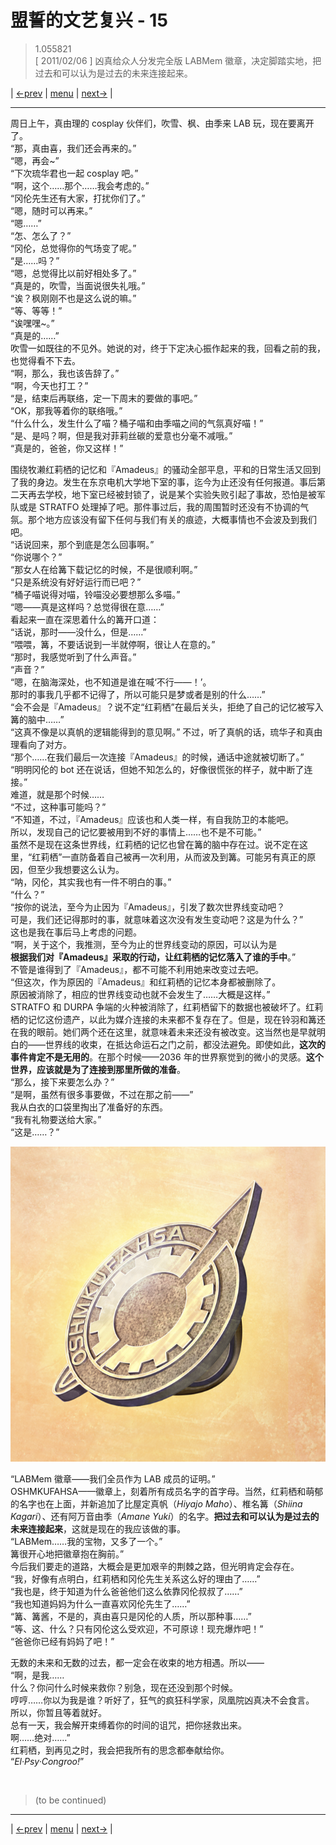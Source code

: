 # 盟誓的文艺复兴 - 15
> 1.055821  
> [ 2011/02/06 ] 凶真给众人分发完全版 LABMem 徽章，决定脚踏实地，把过去和可以认为是过去的未来连接起来。

| [←prev](./0136) | [menu](../) | [next→](./0138) |

---

周日上午，真由理的 cosplay 伙伴们，吹雪、枫、由季来 LAB 玩，现在要离开了。  
“那，真由喜，我们还会再来的。”  
“嗯，再会\~”  
“下次琉华君也一起 cosplay 吧。”  
“啊，这个……那个……我会考虑的。”  
“冈伦先生还有大家，打扰你们了。”  
“嗯，随时可以再来。”  
“嗯……”  
“怎、怎么了？”  
“冈伦，总觉得你的气场变了呢。”  
“是……吗？”  
“嗯，总觉得比以前好相处多了。”  
“真是的，吹雪，当面说很失礼哦。”  
“诶？枫刚刚不也是这么说的嘛。”  
“等、等等！”  
“诶嘿嘿\~。”  
“真是的……”  
吹雪一如既往的不见外。她说的对，终于下定决心振作起来的我，回看之前的我，也觉得看不下去。  
“啊，那么，我也该告辞了。”  
“啊，今天也打工？”  
“是，结束后再联络，定一下周末的要做的事吧。”  
“OK，那我等着你的联络哦。”  
“什么什么，发生什么了喵？桶子喵和由季喵之间的气氛真好喵！”  
“是、是吗？啊，但是我对菲莉丝碳的爱意也分毫不减哦。”  
“真是的，爸爸，你又这样！”  

围绕牧濑红莉栖的记忆和『Amadeus』的骚动全部平息，平和的日常生活又回到了我的身边。发生在东京电机大学地下室的事，迄今为止还没有任何报道。事后第二天再去学校，地下室已经被封锁了，说是某个实验失败引起了事故，恐怕是被军队或是 STRATFO 处理掉了吧。那件事过后，我的周围暂时还没有不协调的气氛。那个地方应该没有留下任何与我们有关的痕迹，大概事情也不会波及到我们吧。  
“话说回来，那个到底是怎么回事啊。”  
“你说哪个？”  
“那女人在给篝下载记忆的时候，不是很顺利啊。”  
“只是系统没有好好运行而已吧？”  
“桶子喵说得对喵，铃喵没必要想那么多喵。”  
“嗯——真是这样吗？总觉得很在意……”  
看起来一直在深思着什么的篝开口道：  
“话说，那时——没什么，但是……”  
“喂喂，篝，不要话说到一半就停啊，很让人在意的。”  
“那时，我感觉听到了什么声音。”  
“声音？”  
“嗯，在脑海深处，也不知道是谁在喊‘不行——！’。  
 那时的事我几乎都不记得了，所以可能只是梦或者是别的什么……”  
“会不会是『Amadeus』？说不定“红莉栖”在最后关头，拒绝了自己的记忆被写入篝的脑中……”  
“这真不像是以真帆的逻辑能得到的意见啊。”
不过，听了真帆的话，琉华子和真由理看向了对方。  
“那个……在我们最后一次连接『Amadeus』的时候，通话中途就被切断了。”  
“明明冈伦的 bot 还在说话，但她不知怎么的，好像很慌张的样子，就中断了连接。”  
难道，就是那个时候……  
“不过，这种事可能吗？”  
“不知道，不过，『Amadeus』应该也和人类一样，有自我防卫的本能吧。  
 所以，发现自己的记忆要被用到不好的事情上……也不是不可能。”  
虽然不是现在这条世界线，红莉栖的记忆也曾在篝的脑中存在过。说不定在这里，“红莉栖”一直防备着自己被再一次利用，从而波及到篝。可能另有真正的原因，但至少我想要这么认为。  
“呐，冈伦，其实我也有一件不明白的事。”  
“什么？”  
“按你的说法，至今为止因为『Amadeus』，引发了数次世界线变动吧？  
 可是，我们还记得那时的事，就意味着这次没有发生变动吧？这是为什么？”  
这也是我在事后马上考虑的问题。  
“啊，关于这个，我推测，至今为止的世界线变动的原因，可以认为是  
 **根据我们对『Amadeus』采取的行动，让红莉栖的记忆落入了谁的手中**。”  
不管是谁得到了『Amadeus』，都不可能不利用她来改变过去吧。  
“但这次，作为原因的『Amadeus』和红莉栖的记忆本身都被删除了。  
 原因被消除了，相应的世界线变动也就不会发生了……大概是这样。”  
STRATFO 和 DURPA 争端的火种被消除了，红莉栖留下的数据也被破坏了。红莉栖的记忆这份遗产，以此为媒介连接的未来都不复存在了。但是，现在铃羽和篝还在我的眼前。她们两个还在这里，就意味着未来还没有被改变。这当然也是早就明白的——世界线的收束，在抵达命运石之门之前，都没法避免。即使如此，**这次的事件肯定不是无用的**。在那个时候——2036 年的世界察觉到的微小的灵感。**这个世界，应该就是为了连接到那里所做的准备**。  
“那么，接下来要怎么办？”  
“是啊，虽然有很多事要做，不过在那之前——”  
我从白衣的口袋里掏出了准备好的东西。  
“我有礼物要送给大家。”  
“这是……？”  

![](../static/image/0137-1.png)

“LABMem 徽章——我们全员作为 LAB 成员的证明。”  
OSHMKUFAHSA——徽章上，刻着所有成员名字的首字母。当然，红莉栖和萌郁的名字也在上面，并新追加了比屋定真帆（*Hiyajo Maho*）、椎名篝（*Shiina Kagari*）、还有阿万音由季（*Amane Yuki*）的名字。**把过去和可以认为是过去的未来连接起来**，这就是现在的我应该做的事。  
“LABMem……我的宝物，又多了一个。”  
篝很开心地把徽章抱在胸前。”  
今后我们要走的道路，大概会是更加艰辛的荆棘之路，但光明肯定会存在。  
“我，好像有点明白，红莉栖和冈伦先生关系这么好的理由了……”  
“我也是，终于知道为什么爸爸他们这么依靠冈伦叔叔了……”  
“我也知道妈妈为什么一直喜欢冈伦先生了……”  
“篝、篝酱，不是的，真由喜只是冈伦的人质，所以那种事……”  
“等、这、什么？只有冈伦这么受欢迎，不可原谅！现充爆炸吧！”  
“爸爸你已经有妈妈了吧！”  

无数的未来和无数的过去，都一定会在收束的地方相遇。所以——  
“啊，是我……  
 什么？你问什么时候来救你？别急，现在还没到那个时候。  
 哼哼……你以为我是谁？听好了，狂气的疯狂科学家，凤凰院凶真决不会食言。  
 所以，你暂且等着就好。  
 总有一天，我会解开束缚着你的时间的诅咒，把你拯救出来。  
 啊……绝对……”  
红莉栖，到再见之时，我会把我所有的思念都奉献给你。  
“*El·Psy·Congroo!*” 


<br/>

> (to be continued)
---

| [←prev](./0136) | [menu](../) | [next→](./0138) |
